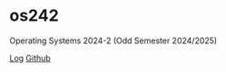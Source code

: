 # os242
Operating Systems 2024-2 (Odd Semester 2024/2025)

[Log](TXT/mt.log.txt) [Github](https://github.com/khansakhai/os242/)
